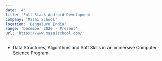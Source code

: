 ```yaml
---
date: '4'
title: 'Full Stack Android Development'
company: 'Masai School'
location: 'Bengaluru India'
range: 'December 2020 - Present'
url: 'https://www.masaischool.com/'
---
```


- Data Structures, Algorithms and Soft Skills in an immersive Computer Science Program
